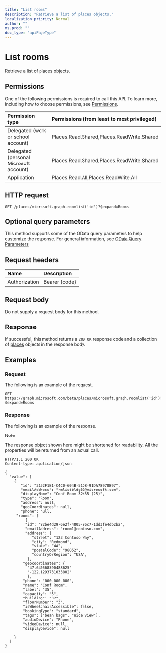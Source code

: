 ```yaml
---
title: "List rooms"
description: "Retrieve a list of places objects."
localization_priority: Normal
author: ""
ms.prod: ""
doc_type: "apiPageType"
---
```


# List rooms

Retrieve a list of places objects.

## Permissions

One of the following permissions is required to call this API. To learn more, including how to choose permissions, see [Permissions](/graph/permissions-reference).

| Permission type                        | Permissions (from least to most privileged) |
|:---------------------------------------|:--------------------------------------------|
| Delegated (work or school account)     | Places.Read.Shared,Places.ReadWrite.Shared |
| Delegated (personal Microsoft account) | Places.Read.Shared,Places.ReadWrite.Shared |
| Application                            | Places.Read.All,Places.ReadWrite.All |

## HTTP request

<!-- { "blockType": "ignored" } -->

```http
GET /places/microsoft.graph.roomlist('id')?$expand=Rooms
```

## Optional query parameters

This method supports some of the OData query parameters to help customize the response. For general information, see [OData Query Parameters](/graph/query-parameters)

## Request headers

| Name      |Description|
|:----------|:----------|
| Authorization | Bearer {code} |

## Request body

Do not supply a request body for this method.

## Response

If successful, this method returns a `200 OK` response code and a collection of [places](../resources.places.md) objects in the response body.

## Examples

### Request

The following is an example of the request.
<!-- {
  "blockType": "request",
  "name": "get_rooms"
}-->

```http
GET https://graph.microsoft.com/beta/places/microsoft.graph.roomlist('id')?$expand=Rooms
```

### Response

The following is an example of the response.

> [!NOTE]
> The response object shown here might be shortened for readability. All the properties will be returned from an actual call.

<!-- {
  "blockType": "response",
  "truncated": true,
  "@odata.type": "microsoft.graph.places",
  "isCollection": true
} -->

```http
HTTP/1.1 200 OK
Content-type: application/json

{
  "value": [
    {
       "id": "3162F1E1-C4C0-604B-51D8-91DA78970B97",
       "emailAddress": "rmlistbldg32@microsoft.com",
       "displayName": "Conf Room 32/35 (25)",
       "type": "Room",
       "address": null,
       "geoCoordinates": null,
       "phone": null,
     "rooms": [
         {
         "id": "82be4d29-6e2f-4805-86c7-1dd3fe4db2ba",
         "emailAddress": "room1@contoso.com",
         "address": {
            "street": "123 Contoso Way",
            "city": "Redmond",
            "state": "WA",
            "postalCode": "98052",
            "countryOrRegion": "USA",
          },
        "geocoordinates": {
          "47.640568390488625"
          "-122.1293731033802"
          },
        "phone": "000-000-000",
        "name": "Conf Room",
        "label": "35",
        "capacity": "5",
        "building": "32",
        "floorNumber": "3",
        "isWheelchairAccessible": false,
        "bookingType": "standard",
        "tags": ["bean bags", "nice view"],
        "audioDevice": "Phone",
        "videoDevice": null,
        "displayDevice": null

    }
  ]
}
```

<!-- uuid: 16cd6b66-4b1a-43a1-adaf-3a886856ed98
2019-02-04 14:57:30 UTC -->
<!-- {
  "type": "#page.annotation",
  "description": "List rooms",
  "keywords": "",
  "section": "documentation",
  "tocPath": ""
}-->
